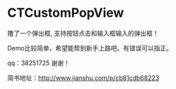 # CTCustomPopView
撸了一个弹出框, 支持按钮点击和输入框输入的弹出框！

Demo比较简单，希望能帮到新手上路吧。有错误可以指正。

qq：38251725  谢谢！

简书地址：http://www.jianshu.com/p/cb81cdb68223
